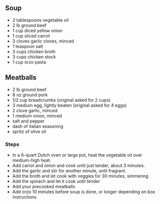 ## Soup
- 2 tablespoons vegetable oil
- 2 lb ground beef
- 1 cup diced yellow onion
- 1 cup sliced carrot
- 3 cloves garlic cloves, minced
- 1 teaspoon salt
- 3 cups chicken broth
- 3 cups chicken stock
- 1 cup orzo pasta

## Meatballs
- 2 lb ground beef
- 8 oz ground pork
- 1/2 cup breadcrumbs (original asked for 2 cups)
- 3 medium egg, lightly beaten (original asked for 4 eggs)
- 2 clove garlic, minced
- 1 medium onion, minced
- salt and pepper
- dash of italian seasoning
- spritz of olive oil

### Steps
- In a 6-quart Dutch oven or large pot, heat the vegetable oil over medium-high heat.
- Add carrot and onion and cook until just tender, about 3 minutes.
- Add the garlic and stir for another minute, until fragrant.
- Add the broth and let cook with veggies for 30 minutes, simmering
- Add the spinach and let it cook until tender
- Add your precooked meatballs
- Add orzo 10 minutes before soup is done, or longer depending on box instructions
